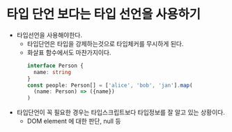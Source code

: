 # 타입 단언 보다는 타입 선언을 사용하기

- 타입선언을 사용해야한다. 
  - 타입단언은 타입을 강제하는것으로 타입체커를 무시하게 된다.
  - 화살표 함수에서도 마찬가지이다. 
    ```ts
    interface Person {
      name: string
    }
    const people: Person[] = ['alice', 'bob', 'jan'].map(
      (name: Person) => ({name})
    )
    ```
- 타입단언이 꼭 필요한 경우는 타입스크립트보다 타입정보를 잘 알고 있는 상황이다.
  - DOM element 에 대한 판단, null 등
